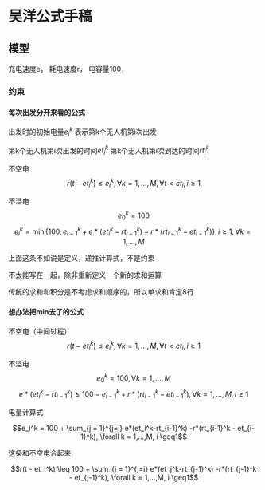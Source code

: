  # 吴洋公式手稿

## 模型

充电速度e， 耗电速度r， 电容量100，




### 约束



#### 每次出发分开来看的公式

出发时的初始电量$e_{i}^k$ 表示第k个无人机第i次出发

第k个无人机第i次出发的时间$et_{i}^k$
第k个无人机第i次到达的时间$rt_{i}^k$

不空电
$$r(t - et_i^k) \leq e_i^k, \forall k = 1,...,M, \forall t < ct_i, i \geq1$$

不溢电
$$e_0^k = 100$$
$$e_i^k = \min \{100, e_{i-1}^k + e * (et_i^k - rt_{i-1}^k)  - r*(rt_{i-1}^k - et_{i-1}^k)\}, i\geq1,\forall k = 1,...,M $$

上面这条不如说是定义，递推计算式，不是约束

不太能写在一起，除非重新定义一个新的求和运算

传统的求和和积分是不考虑求和顺序的，所以单求和肯定8行


#### 想办法把min去了的公式

不空电（中间过程）
$$r(t - et_i^k) \leq e_i^k, \forall k = 1,...,M,\forall t < ct_i, i \geq1$$

不溢电
$$e_0^k = 100, \forall k = 1,...,M$$
$$e * (et_{i}^k-rt_{i-1}^k) \leq 100 -  e_{i-1}^k + r*(rt_{i-1}^k - et_{i-1}^k), \forall k = 1,...,M, i \geq1$$

电量计算式

$$e_i^k = 100 + \sum_{j = 1}^{j=i} e*(et_i^k-rt_{i-1}^k)  -r*(rt_{i-1}^k - et_{i-1}^k), \forall k = 1,...,M, i \geq1$$

这条和不空电合起来

$$r(t - et_i^k) \leq 100 + \sum_{j = 1}^{j=i} e*(et_j^k-rt_{j-1}^k)  -r*(rt_{j-1}^k - et_{j-1}^k), \forall k = 1,...,M, i \geq1$$